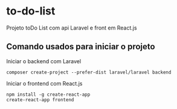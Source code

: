 # to-do-list
Projeto toDo List com api Laravel e front em React.js

## Comando usados para iniciar o projeto
Iniciar o backend com Laravel

```
composer create-project --prefer-dist laravel/laravel backend
```

Iniciar o frontend com React.js

```
npm install -g create-react-app
create-react-app frontend
```